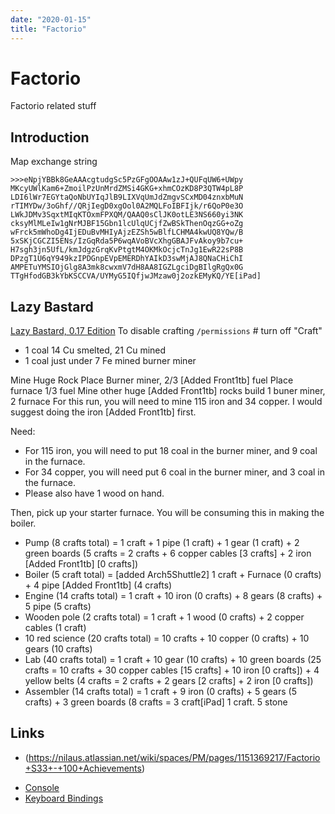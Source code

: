 ```yaml
---
date: "2020-01-15"
title: "Factorio"
---
```


<!-- markdownlint-disable MD025 -->
# Factorio
<!-- markdownlint-enable MD025 -->

Factorio related stuff

## Introduction

Map exchange string

````text
>>>eNpjYBBk8GeAAAcgtudgSc5PzGFgOOAAw1zJ+QUFqUW6+UWpy
MKcyUWlKam6+ZmoilPzUnMrdZMSi4GKG+xhmCOzKD8P3QTW4pL8P
LDI6lWr7EGYtaQoNbUYIqJlB9LIXVqUmJdZmgvSCxMD04znxbMuN
rTIMYDw/3oGhf//QRjIegD0xgOol0A2MQLFoIBFIjk/r6QoP0e3O
LWkJDMv3SqxtMIqKTOxmFPXQM/QAAQ0sClJK0otLE3NS660yi3NK
cksyMlMLeIw1gNrMJBF15Gbn1lcUlqUCjfZwBSkThenOqzGG+oZg
wFrck5mWhoDg4IjEDuBvMHIyAjzEZSh5wBlfLCHMA4kwUQ8YQw/B
5xSKjCGCZI5ENs/IzGqRda5P6wqAVoBVcXhgGBAJFvAkoy9b7cu+
H7sgh3jn5UfL/kmJdgzGrqKvPtgtM4OKMkOcjcTnJg1EwR22sP8B
DPzgT1U6qY949kzIPDGnpEVpEMERDhYAIkD3swMjAJ8QNaCHiChI
AMPETuYMSIOjGlg8A3mk8cwxmV7dH8AA8IGZLgciDgBIlgRgQx0G
TTgHfodGB3kYbKSCCVA/UYMyG5IQfjwJMzaw0j2ozkEMyKQ/YE[iPad] 
````

## Lazy Bastard

[Lazy Bastard, 0.17 Edition](https://www.reddit.com/r/factorio/comments/avxoui/lazy_bastard_017_edition/)
To disable crafting ```/permissions``` # turn off "Craft"

* 1 coal 14 Cu smelted, 21 Cu mined
* 1 coal just under 7 Fe mined burner miner

Mine Huge Rock
Place Burner miner, 2/3 [Added Front1tb] fuel
Place furnace 1/3 fuel
Mine other huge [Added Front1tb] rocks
build 1 buner miner, 2 furnace
For this run, you will need to mine 115 iron and 34 copper. I would suggest doing the iron [Added Front1tb] first.

Need:

* For 115 iron, you will need to put 18 coal in the burner miner, and 9 coal in the furnace.
* For 34 copper, you will need put 6 coal in the burner miner, and 3 coal in the furnace.
* Please also have 1 wood on hand.

Then, pick up your starter furnace. You will be consuming this in making the boiler.
* Pump (8 crafts total) = 1 craft + 1 pipe (1 craft) + 1 gear (1 craft) + 2 green boards (5 crafts = 2 crafts + 6 copper cables [3 crafts] + 2 iron [Added Front1tb] [0 crafts])
* Boiler (5 craft total) = [added Arch5Shuttle2] 1 craft + Furnace (0 crafts) + 4 pipe [Added Front1tb] (4 crafts)
* Engine (14 crafts total) = 1 craft + 10 iron (0 crafts) + 8 gears (8 crafts) + 5 pipe (5 crafts)
* Wooden pole (2 crafts total) = 1 craft + 1 wood (0 crafts) + 2 copper cables (1 craft)
* 10 red science (20 crafts total) = 10 crafts + 10 copper (0 crafts) + 10 gears (10 crafts)
* Lab (40 crafts total) = 1 craft + 10 gear (10 crafts) + 10 green boards (25 crafts = 10 crafts + 30 copper cables [15 crafts] + 10 iron [0 crafts]) + 4 yellow belts (4 crafts = 2 crafts + 2 gears [2 crafts] + 2 iron [0 crafts])
* Assembler (14 crafts total) = 1 craft + 9 iron (0 crafts) + 5 gears (5 crafts) + 3 green boards (8 crafts = 3 craft[iPad] 1 craft.  5 stone

## Links

<!-- markdownlint-disable MD034 -->
* (https://nilaus.atlassian.net/wiki/spaces/PM/pages/1151369217/Factorio+S33+-+100+Achievements)
<!-- markdownlint-enable MD034 -->
* [Console](https://wiki.factorio.com/Console)
* [Keyboard Bindings](https://wiki.factorio.com/Keyboard_bindings)